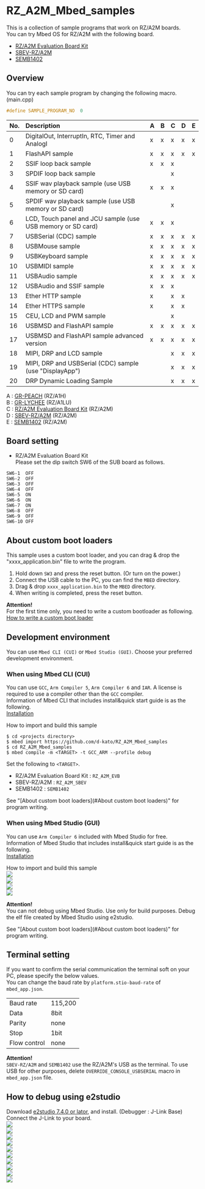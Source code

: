 # RZ_A2M_Mbed_samples
This is a collection of sample programs that work on RZ/A2M boards.  
You can try Mbed OS for RZ/A2M with the following board.
- [RZ/A2M Evaluation Board Kit](https://www.renesas.com/jp/en/products/software-tools/boards-and-kits/eval-kits/rz-a2m-evaluation-board-kit.html)  
- [SBEV-RZ/A2M](http://www.shimafuji.co.jp/products/1486)  
- [SEMB1402](http://www.shimafuji.co.jp/products/1505)  


## Overview
You can try each sample program by changing the following macro. (main.cpp)  
```cpp
#define SAMPLE_PROGRAM_NO  0
```

| No.| Description                                                 | A | B | C | D | E |
|:---|:------------------------------------------------------------|:--|:--|:--|:--|:--|
|  0 | DigitalOut, InterruptIn, RTC, Timer and AnalogI             | x | x | x | x | x |
|  1 | FlashAPI sample                                             | x | x | x | x | x |
|  2 | SSIF loop back sample                                       | x | x | x |   |   |
|  3 | SPDIF loop back sample                                      |   |   | x |   |   |
|  4 | SSIF wav playback sample (use USB memory or SD card)        | x | x | x |   |   |
|  5 | SPDIF wav playback sample (use USB memory or SD card)       |   |   | x |   |   |
|  6 | LCD, Touch panel and JCU sample (use USB memory or SD card) | x | x | x |   |   |
|  7 | USBSerial (CDC) sample                                      | x | x | x | x | x |
|  8 | USBMouse sample                                             | x | x | x | x | x |
|  9 | USBKeyboard sample                                          | x | x | x | x | x |
| 10 | USBMIDI sample                                              | x | x | x | x | x |
| 11 | USBAudio sample                                             | x | x | x | x | x |
| 12 | USBAudio and SSIF sample                                    | x | x | x |   |   |
| 13 | Ether HTTP sample                                           | x |   | x | x |   |
| 14 | Ether HTTPS sample                                          | x |   | x | x |   |
| 15 | CEU, LCD and PWM sample                                     |   |   | x |   |   |
| 16 | USBMSD and FlashAPI sample                                  | x | x | x | x | x |
| 17 | USBMSD and FlashAPI sample advanced version                 | x | x | x | x | x |
| 18 | MIPI, DRP and LCD sample                                    |   |   | x | x | x |
| 19 | MIPI, DRP and USBSerial (CDC) sample (use "DisplayApp")     |   |   | x | x | x |
| 20 | DRP Dynamic Loading Sample                                  |   |   | x | x | x |

A : [GR-PEACH](https://os.mbed.com/platforms/Renesas-GR-PEACH/) (RZ/A1H)  
B : [GR-LYCHEE](https://os.mbed.com/platforms/Renesas-GR-LYCHEE/) (RZ/A1LU)  
C : [RZ/A2M Evaluation Board Kit](https://www.renesas.com/jp/en/products/software-tools/boards-and-kits/eval-kits/rz-a2m-evaluation-board-kit.html) (RZ/A2M)  
D : [SBEV-RZ/A2M](http://www.shimafuji.co.jp/products/1486) (RZ/A2M)  
E : [SEMB1402](http://www.shimafuji.co.jp/products/1505) (RZ/A2M)  

## Board setting
- RZ/A2M Evaluation Board Kit  
Please set the dip switch SW6 of the SUB board as follows.
```
SW6-1  OFF  
SW6-2  OFF  
SW6-3  OFF  
SW6-4  OFF  
SW6-5  ON  
SW6-6  ON  
SW6-7  ON  
SW6-8  OFF  
SW6-9  OFF  
SW6-10 OFF  
```

## About custom boot loaders
This sample uses a custom boot loader, and you can drag & drop the "xxxx_application.bin" file to write the program.  

1. Hold down ``SW3`` and press the reset button. (Or turn on the power.)  
2. Connect the USB cable to the PC, you can find the ``MBED`` directory.  
3. Drag & drop ``xxxx_application.bin`` to the ``MBED`` directory.  
4. When writing is completed, press the reset button.  

**Attention!**  
For the first time only, you need to write a custom bootloader as following.  
[How to write a custom boot loader](https://github.com/d-kato/bootloader_d_n_d)  


## Development environment
You can use ``Mbed CLI (CUI)`` or ``Mbed Studio (GUI)``. Choose your preferred development environment.  

### When using Mbed CLI (CUI)
You can use ``GCC``, ``Arm Compiler 5``, ``Arm Compiler 6`` and ``IAR``. A license is required to use a compiler other than the ``GCC`` compiler.  
Information of Mbed CLI that includes install&quick start guide is as the following.  
[Installation](https://github.com/ARMmbed/mbed-cli/blob/1.8.3/README.md#installation)  

How to import and build this sample  
```
$ cd <projects directory>
$ mbed import https://github.com/d-kato/RZ_A2M_Mbed_samples
$ cd RZ_A2M_Mbed_samples
$ mbed compile -m <TARGET> -t GCC_ARM --profile debug
```

Set the following to ``<TARGET>``.  
- RZ/A2M Evaluation Board Kit : ``RZ_A2M_EVB``  
- SBEV-RZ/A2M : ``RZ_A2M_SBEV``  
- SEMB1402 : ``SEMB1402``  

See "[About custom boot loaders](#About custom boot loaders)" for program writing.  


### When using Mbed Studio (GUI)
You can use ``Arm Compiler 6`` included with Mbed Studio for free.  
Information of Mbed Studio that includes install&quick start guide is as the following.  
[Installation](https://os.mbed.com/studio/)  

How to import and build this sample  
![](docs/img/how_to_use_mbed_stusio_1.png)  
![](docs/img/how_to_use_mbed_stusio_2.png)  
![](docs/img/how_to_use_mbed_stusio_3.png)  
![](docs/img/how_to_use_mbed_stusio_4.png)  


**Attention!**  
You can not debug using Mbed Studio. Use only for build purposes. Debug the elf file created by Mbed Studio using e2studio.  

See "[About custom boot loaders](#About custom boot loaders)" for program writing.  


## Terminal setting
If you want to confirm the serial communication the terminal soft on your PC, please specify the below values.  
You can change the baud rate by ``platform.stio-baud-rate`` of ``mbed_app.json``.  

|             |         |
|:------------|:--------|
| Baud rate   | 115,200 |
| Data        | 8bit    |
| Parity      | none    |
| Stop        | 1bit    |
| Flow control| none    |

**Attention!**  
``SBEV-RZ/A2M`` and ``SEMB1402`` use the RZ/A2M's USB as the terminal. To use USB for other purposes, delete ``OVERRIDE_CONSOLE_USBSERIAL`` macro in ``mbed_app.json`` file.


## How to debug using e2studio
Download [e2studio 7.4.0 or lator](https://www.renesas.com/eu/en/products/software-tools/tools/ide/e2studio.html), and install. (Debugger : J-Link Base)  
Connect the J-Link to your board.  
![](docs/img/how_to_debug_using_e2studio_1.png)  
![](docs/img/how_to_debug_using_e2studio_2.png)  
![](docs/img/how_to_debug_using_e2studio_3.png)  
![](docs/img/how_to_debug_using_e2studio_4.png)  
![](docs/img/how_to_debug_using_e2studio_5.png)  
![](docs/img/how_to_debug_using_e2studio_6.png)  
![](docs/img/how_to_debug_using_e2studio_7.png)  
![](docs/img/how_to_debug_using_e2studio_8.png)  
![](docs/img/how_to_debug_using_e2studio_9.png)  
![](docs/img/how_to_debug_using_e2studio_10.png)  
